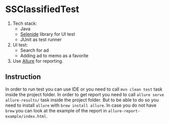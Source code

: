 # SSClassifiedTest

1. Tech stack:
    * Java
    * [Selenide](http://selenide.org/) library for UI test
    * JUnit as test runner
2. UI test:
    * Search for ad
    * Adding ad to memo as a favorite
3. Use [Allure](http://allure.qatools.ru/) for reporting.

## Instruction

In order to run test you can use IDE or you need to call `mvn clean test` task inside the project folder.
In order to get report you need to call `allure serve allure-results/` task inside the project folder. But to be able to do so
you need to install `allure` with `brew install allure`. In case you do not have `brew` you can look at the example
of the report in `allure-report-example/index.html`.